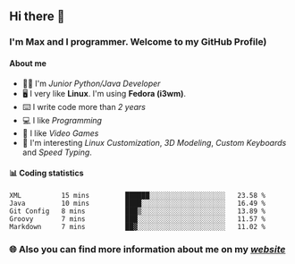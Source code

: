 ## Hi there 👋
### I'm Max and I programmer. Welcome to my GitHub Profile)

#### **About me**
- 👨‍💻 I'm _Junior Python/Java Developer_
- 🖥️ I very like **Linux**. I'm using **Fedora (i3wm)**.
- ⌨️ I write code more than _2 years_
- 💻 I like _Programming_
- 👾 I like _Video Games_
- 👀 I'm interesting _Linux Customization_, _3D Modeling_, _Custom Keyboards_ and _Speed Typing_.

#### 📊 **Coding statistics**
<!--START_SECTION:waka-->
```text
XML          15 mins         ██████░░░░░░░░░░░░░░░░░░░   23.58 % 
Java         10 mins         ████░░░░░░░░░░░░░░░░░░░░░   16.49 % 
Git Config   8 mins          ███▒░░░░░░░░░░░░░░░░░░░░░   13.89 % 
Groovy       7 mins          ███░░░░░░░░░░░░░░░░░░░░░░   11.57 % 
Markdown     7 mins          ██▓░░░░░░░░░░░░░░░░░░░░░░   11.02 % 
```
<!--END_SECTION:waka-->

### 🌐 **Also you can find more information about me on my _[website](https://merive.herokuapp.com/)_**
